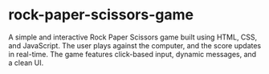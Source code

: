 # rock-paper-scissors-game
A simple and interactive Rock Paper Scissors game built using HTML, CSS, and JavaScript. The user plays against the computer, and the score updates in real-time. The game features click-based input, dynamic messages, and a clean UI.
